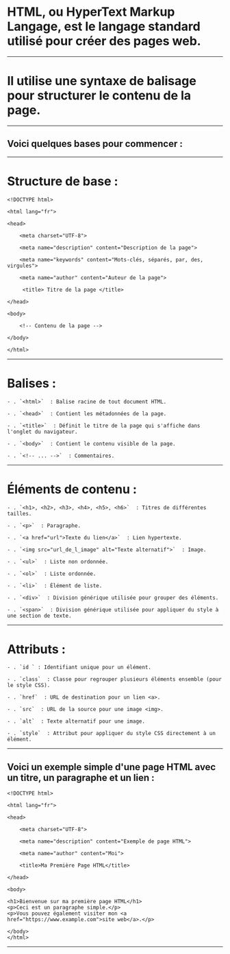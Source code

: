 # **HTML, ou HyperText Markup Langage, est le langage standard utilisé pour créer des pages web.**

---
# **Il utilise une syntaxe de balisage pour structurer le contenu de la page.** 

---
## **Voici quelques bases pour commencer :**

---
# Structure de base :

    <!DOCTYPE html>

    <html lang="fr">

    <head>

        <meta charset="UTF-8">

        <meta name="description" content="Description de la page">

        <meta name="keywords" content="Mots-clés, séparés, par, des, virgules">
    
        <meta name="author" content="Auteur de la page">

         <title> Titre de la page </title>

    </head>

    <body>

        <!-- Contenu de la page -->

    </body>

    </html>

---
# Balises :

    - . `<html>`  : Balise racine de tout document HTML.

    - . `<head>`  : Contient les métadonnées de la page.

    - . `<title>`  : Définit le titre de la page qui s'affiche dans l'onglet du navigateur.

    - . `<body>`  : Contient le contenu visible de la page.

    - . `<!-- ... -->`  : Commentaires.
---
# Éléments de contenu :

    - . `<h1>, <h2>, <h3>, <h4>, <h5>, <h6>`  : Titres de différentes tailles.

    - . `<p>`  : Paragraphe.

    - . `<a href="url">Texte du lien</a>`  : Lien hypertexte.  

    - . `<img src="url_de_l_image" alt="Texte alternatif">`  : Image.

    - . `<ul>`  : Liste non ordonnée.

    - . `<ol>`  : Liste ordonnée.

    - . `<li>`  : Élément de liste.

    - . `<div>`  : Division générique utilisée pour grouper des éléments.

    - . `<span>`  : Division générique utilisée pour appliquer du style à une section de texte.
---
# Attributs :

    - . `id ` : Identifiant unique pour un élément.

    - . `class`  : Classe pour regrouper plusieurs éléments ensemble (pour le style CSS).

    - . `href`  : URL de destination pour un lien <a>.

    - . `src`  : URL de la source pour une image <img>.

    - . `alt`  : Texte alternatif pour une image.

    - . `style`  : Attribut pour appliquer du style CSS directement à un élément.
---
## **Voici un exemple simple d'une page HTML avec un titre, un paragraphe et un lien :**

    <!DOCTYPE html>

    <html lang="fr">

    <head>

        <meta charset="UTF-8">

        <meta name="description" content="Exemple de page HTML">

        <meta name="author" content="Moi">

        <title>Ma Première Page HTML</title>

    </head>

    <body>

    <h1>Bienvenue sur ma première page HTML</h1>
    <p>Ceci est un paragraphe simple.</p>
    <p>Vous pouvez également visiter mon <a href="https://www.example.com">site web</a>.</p>

    </body>
    </html>
---